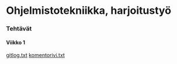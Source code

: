 # Ohjelmistotekniikka, harjoitustyö
### Tehtävät
#### Viikko 1

[gitlog.txt](http://github.com/Noissi/ot_harjoitustyo/laskarit/viikko1/gitlog.txt)
[komentorivi.txt](http://github.com/Noissi/ot_harjoitustyo/laskarit/viikko1/komentorivi.txt)
